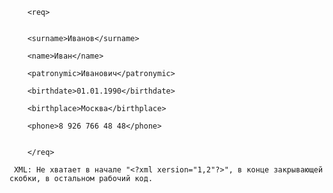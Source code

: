         <req>


        <surname>Иванов</surname>

        <name>Иван</name>

        <patronymic>Иванович</patronymic>

        <birthdate>01.01.1990</birthdate>

        <birthplace>Москва</birthplace>

        <phone>8 926 766 48 48</phone>


        </req>

     XML: Не хватает в начале "<?xml xersion="1,2"?>", в конце закрывающей скобки, в остальном рабочий код.